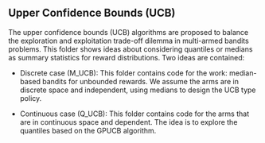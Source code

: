 ## Upper Confidence Bounds (UCB)

The upper confidence bounds (UCB) algorithms are proposed to balance the exploration and exploitation trade-off dilemma in multi-armed bandits problems. This folder shows ideas about considering quantiles or medians as summary statistics for reward distributions. Two ideas are contained:
- Discrete case (M_UCB):
This folder contains code for the work: median-based bandits for unbounded rewards. We assume the arms are in discrete space and independent, using medians to design the UCB type policy. 

- Continuous case (Q_UCB):
This folder contains code for the arms that are in continuous space and dependent. The idea is to explore the quantiles based on the GPUCB algorithm. 
